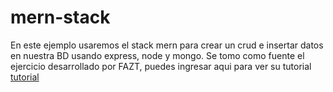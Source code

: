 # mern-stack
En este ejemplo usaremos el stack mern para crear un crud e insertar datos en nuestra BD usando express, node y mongo.
Se tomo como fuente el ejercicio desarrollado por FAZT, puedes ingresar aqui para ver su tutorial [tutorial](https://www.youtube.com/watch?v=DqpL5UtJHus)

